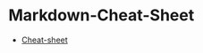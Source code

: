# Markdown-Cheat-Sheet

* [Cheat-sheet](https://github.com/MeenachiSundaram/Markdown-Cheat-Sheet/blob/master/Markdown%20cheat%20sheet.md)
